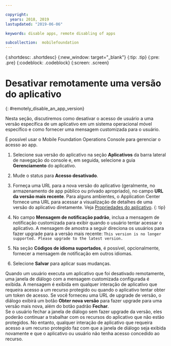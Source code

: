 ```yaml
---

copyright:
  years: 2018, 2019
lastupdated: "2019-06-06"

keywords: disable apps, remote disabling of apps

subcollection:  mobilefoundation
---
```


{:shortdesc: .shortdesc}
{:new_window: target="_blank"}
{:tip: .tip}
{:pre: .pre}
{:codeblock: .codeblock}
{:screen: .screen}

# Desativar remotamente uma versão do aplicativo
{: #remotely_disable_an_app_version}

Nesta seção, discutiremos como desativar o acesso de usuário a uma versão específica de um aplicativo em um sistema operacional móvel específico e como fornecer uma mensagem customizada para o usuário.

É possível usar o Mobile Foundation Operations Console para gerenciar o acesso ao app.

1. Selecione sua versão do aplicativo na seção **Aplicativos** da barra lateral de navegação do console e, em seguida, selecione a guia **Gerenciamento** do aplicativo.
2. Mude o status para **Acesso desativado**.
3. Forneça uma URL para a nova versão do aplicativo (geralmente, no armazenamento de app público ou privado apropriado), no campo **URL da versão mais recente**.
   Para alguns ambientes, o Application Center fornece uma URL para acessar a visualização de detalhes de uma versão do aplicativo diretamente. Veja [Propriedades do aplicativo](https://mobilefirstplatform.ibmcloud.com/tutorials/en/foundation/8.0/appcenter/appcenter-console/#application-properties).
   {: tip}

4. No campo **Mensagem de notificação padrão**, inclua a mensagem de notificação customizada para exibir quando o usuário tentar acessar o aplicativo. A mensagem de amostra a seguir direciona os usuários para fazer upgrade para a versão mais recente:
   `This version is no longer supported. Please upgrade to the latest version.`
5. Na seção **Códigos de idioma suportados**, é possível, opcionalmente, fornecer a mensagem de notificação em outros idiomas.
6. Selecione **Salvar** para aplicar suas mudanças.

Quando um usuário executa um aplicativo que foi desativado remotamente, uma janela de diálogo com a mensagem customizada configurada é exibida. A mensagem é exibida em qualquer interação de aplicativo que requeira acesso a um recurso protegido ou quando o aplicativo tentar obter um token de acesso. Se você forneceu uma URL de upgrade de versão, o diálogo exibirá um botão **Obter nova versão** para fazer upgrade para uma versão mais nova, além do botão padrão **Fechar**. <br/>
Se o usuário fechar a janela de diálogo sem fazer upgrade da versão, eles poderão continuar a trabalhar com os recursos do aplicativo que não estão protegidos. No entanto, qualquer interação de aplicativo que requeira acesso a um recurso protegido faz com que a janela de diálogo seja exibida novamente e que o aplicativo ou usuário não tenha acesso concedido ao recurso.
